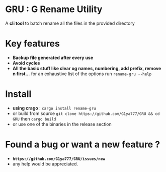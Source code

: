 # GRU : G Rename Utility

A **cli tool** to batch rename all the files in the provided directory

# Key features

- **Backup file generated after every use**
- **Avoid cycles**
- **All the basic stuff like clear og names, numbering, add prefix, remove n first...** for an exhaustive list of the options run `rename-gru --help`

# Install

- **using crago** : `cargo install rename-gru`
- or build from source `git clone https://github.com/G1ya777/GRU && cd GRU` then `cargo build`
- or use one of the binaries in the release section

# Found a bug or want a new feature ?

- **`https://github.com/G1ya777/GRU/issues/new`**
- any help would be appreciated.
